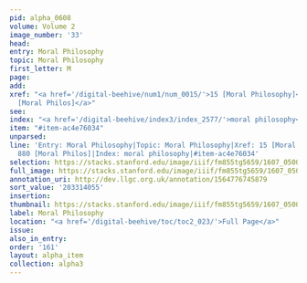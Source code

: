 ```yaml
---
pid: alpha_0608
volume: Volume 2
image_number: '33'
head:
entry: Moral Philosophy
topic: Moral Philosophy
first_letter: M
page:
add:
xref: "<a href='/digital-beehive/num1/num_0015/'>15 [Moral Philosophy]</a>|<a href='/digital-beehive/num4/num_1120/'>880
  [Moral Philos]</a>"
see:
index: "<a href='/digital-beehive/index3/index_2577/'>moral philosophy</a>"
item: "#item-ac4e76034"
unparsed:
line: 'Entry: Moral Philosophy|Topic: Moral Philosophy|Xref: 15 [Moral Philosophy]|Xref:
  880 [Moral Philos]|Index: moral philosophy|#item-ac4e76034'
selection: https://stacks.stanford.edu/image/iiif/fm855tg5659/1607_0500/337,4055,3045,165/full/0/default.jpg
full_image: https://stacks.stanford.edu/image/iiif/fm855tg5659/1607_0500/full/full/0/default.jpg
annotation_uri: http://dev.llgc.org.uk/annotation/1564776745879
sort_value: '203314055'
insertion:
thumbnail: https://stacks.stanford.edu/image/iiif/fm855tg5659/1607_0500/337,4055,600,180/250,/0/default.jpg
label: Moral Philosophy
location: "<a href='/digital-beehive/toc/toc2_023/'>Full Page</a>"
issue:
also_in_entry:
order: '161'
layout: alpha_item
collection: alpha3
---
```


